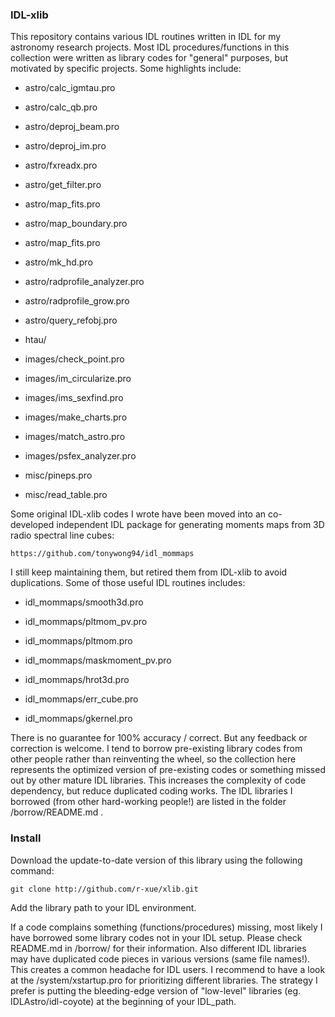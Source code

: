 ### IDL-xlib

This repository contains various IDL routines written in IDL for my astronomy research projects. Most IDL procedures/functions in this collection were written as library codes for "general" purposes, but motivated by specific projects. Some highlights include:

* astro/calc_igmtau.pro

* astro/calc_qb.pro

* astro/deproj_beam.pro

* astro/deproj_im.pro

* astro/fxreadx.pro

* astro/get_filter.pro

* astro/map_fits.pro

* astro/map_boundary.pro

* astro/map_fits.pro

* astro/mk_hd.pro

* astro/radprofile_analyzer.pro

* astro/radprofile_grow.pro

* astro/query_refobj.pro

* htau/

* images/check_point.pro

* images/im_circularize.pro

* images/ims_sexfind.pro

* images/make_charts.pro

* images/match_astro.pro

* images/psfex_analyzer.pro

* misc/pineps.pro

* misc/read_table.pro


Some original IDL-xlib codes I wrote have been moved into an co-developed independent IDL package for generating moments maps from 3D radio spectral line cubes:

    https://github.com/tonywong94/idl_mommaps

I still keep maintaining them, but retired them from IDL-xlib to avoid duplications. Some of those useful IDL routines includes:

* idl_mommaps/smooth3d.pro

* idl_mommaps/pltmom_pv.pro

* idl_mommaps/pltmom.pro

* idl_mommaps/maskmoment_pv.pro

* idl_mommaps/hrot3d.pro

* idl_mommaps/err_cube.pro

* idl_mommaps/gkernel.pro


There is no guarantee for 100% accuracy / correct. But any feedback or correction is welcome. I tend to borrow pre-existing library codes from other people rather than reinventing the wheel, so the collection here represents the optimized version of pre-existing codes or something missed out by other mature IDL libraries. This increases the complexity of code dependency, but reduce duplicated coding works. The IDL libraries I borrowed (from other hard-working people!) are listed in the folder /borrow/README.md .


### Install


Download the update-to-date version of this library using the following command:

    git clone http://github.com/r-xue/xlib.git

Add the library path to your IDL environment.

If a code complains something (functions/procedures) missing, most likely I have borrowed some library codes not in your IDL setup. Please check README.md in /borrow/ for their information. Also different IDL libraries may have duplicated code pieces in various versions (same file names!). This creates a common headache for IDL users. I recommend to have a look at the /system/xstartup.pro for prioritizing different libraries. The strategy I prefer is putting the bleeding-edge version of "low-level" libraries (eg. IDLAstro/idl-coyote) at the beginning of your IDL_path.
